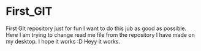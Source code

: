 First_GIT
=========

First GIt repository just for fun
I want to do this jub as good as possible.
Here I am trying to change read me file from the repository I have made on my desktop.
I hope it works :D
Heyy it works. 
